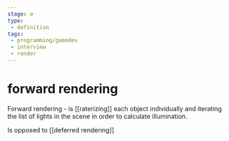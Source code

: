 ```yaml
---
stage: ⚙️
type: 
 - definition
tags:
 - programming/gamedev 
 - interview 
 - render 
---
```

# forward rendering

Forward rendering - is [[raterizing]] each object individually and iterating the list of lights in the scene in order to calculate illumination.

Is opposed to [[deferred rendering]]